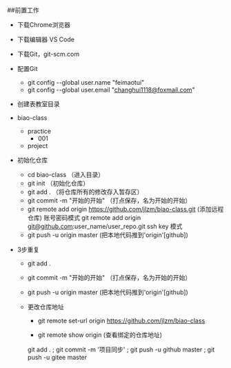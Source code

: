 ##前置工作

- 下载Chrome浏览器
- 下载编辑器 VS Code 
- 下载Git，git-scm.com
- 配置Git
  - git config --global user.name "feimaotui"
  - git config --global user.email "changhui1118@foxmail.com"

- 创建表教室目录
- biao-class
	- practice
		- 001
	- project
- 初始化仓库
  - cd biao-class   （进入目录）
  - git init （初始化仓库）
  - git add . （将仓库所有的修改存入暂存区）
  - git commit -m "开始的开始" （打点保存，名为开始的开始）
  - git remote add origin https://github.com/jlzm/biao-class.git (添加远程仓库) 账号密码模式
                          git remote add origin git@github.com:user_name/user_repo.git ssh key 模式
  - git push -u origin master  (把本地代码推到'origin'[github])

- 3步重复
  - git add .
  - git commit -m "开始的开始" （打点保存，名为开始的开始）
  - git push -u origin master (把本地代码推到'origin'[github])

   - 更改仓库地址
     - git remote set-url origin https://github.com/jlzm/biao-class

     - git remote show origin (查看绑定的仓库地址)

     git add . ; git commit -m '项目同步'  ; git push -u github master ; git push -u gitee master

